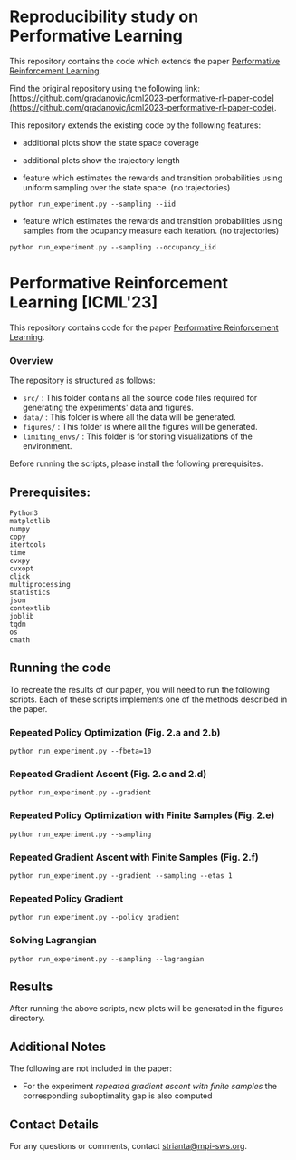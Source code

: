 # Reproducibility study on Performative Learning

This repository contains the code which extends the paper [Performative Reinforcement Learning](https://arxiv.org/abs/2207.00046).

Find the original repository using the following link: [https://github.com/gradanovic/icml2023-performative-rl-paper-code](https://github.com/gradanovic/icml2023-performative-rl-paper-code).

This repository extends the existing code by the following features:

- additional plots show the state space coverage

- additional plots show the trajectory length

- feature which estimates the rewards and transition probabilities using uniform sampling over the state space. (no trajectories)
```
python run_experiment.py --sampling --iid
```

- feature which estimates the rewards and transition probabilities using samples from the ocupancy measure each iteration. (no trajectories)
```
python run_experiment.py --sampling --occupancy_iid
```

# Performative Reinforcement Learning [ICML'23]

This repository contains code for the paper [Performative Reinforcement Learning](https://arxiv.org/abs/2207.00046).

### Overview

The repository is structured as follows:
- ```src/``` : This folder contains all the source code files required for generating the experiments' data and figures.
- ```data/``` : This folder is where all the data will be generated.
- ```figures/``` : This folder is where all the figures will be generated.
- ```limiting_envs/``` : This folder is for storing visualizations of the environment.

Before running the scripts, please install the following prerequisites. 

## Prerequisites:
```
Python3
matplotlib
numpy
copy
itertools
time
cvxpy
cvxopt
click
multiprocessing
statistics
json
contextlib
joblib
tqdm
os
cmath
```

## Running the code
To recreate the results of our paper, you will need to run the following scripts. Each of these scripts implements one of the methods described in the paper.

### Repeated Policy Optimization (Fig. 2.a and 2.b)
```
python run_experiment.py --fbeta=10
```

### Repeated Gradient Ascent (Fig. 2.c and 2.d)
```
python run_experiment.py --gradient
```

### Repeated Policy Optimization with Finite Samples (Fig. 2.e)
```
python run_experiment.py --sampling
```

### Repeated Gradient Ascent with Finite Samples (Fig. 2.f)
```
python run_experiment.py --gradient --sampling --etas 1
```

### Repeated Policy Gradient
```
python run_experiment.py --policy_gradient
```

### Solving Lagrangian
```
python run_experiment.py --sampling --lagrangian
```

## Results

After running the above scripts, new plots will be generated in the figures directory.

## Additional Notes

The following are not included in the paper:
* For the experiment *repeated gradient ascent with finite samples* the corresponding suboptimality gap is also computed

## Contact Details
For any questions or comments, contact strianta@mpi-sws.org.
